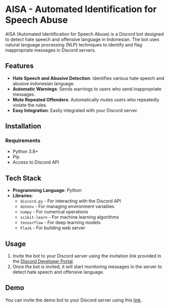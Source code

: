 # AISA - Automated Identification for Speech Abuse

AISA (Automated Identification for Speech Abuse) is a Discord bot designed to detect hate speech and offensive language in Indonesian. The bot uses natural language processing (NLP) techniques to identify and flag inappropriate messages in Discord servers.

## Features

- **Hate Speech and Abusive Detection**: Identifies various hate speech and abusive indonesian language.
- **Automatic Warnings**: Sends warnings to users who send inappropriate messages.
- **Mute Repeated Offenders**: Automatically mutes users who repeatedly violate the rules.
- **Easy Integration**: Easily integrated with your Discord server.

## Installation

### Requirements

- Python 3.8+
- Pip
- Access to Discord API

## Tech Stack

- **Programming Language**: Python
- **Libraries**:
  - `discord.py` - For interacting with the Discord API
  - `dotenv` - For managing environment variables
  - `numpy` - For numerical operations
  - `scikit-learn` - For machine learning algorithms
  - `tensorflow` - For deep learning models
  - `Flask` - For building web server

## Usage

1. Invite the bot to your Discord server using the invitation link provided in the [Discord Developer Portal](https://discord.com/developers/applications).
2. Once the bot is invited, it will start monitoring messages in the server to detect hate speech and offensive language.

## Demo

You can invite the demo bot to your Discord server using this [link](https://discord.com/api/oauth2/authorize?client_id=1177191526456098896&permissions=2416126006&scope=bot).
